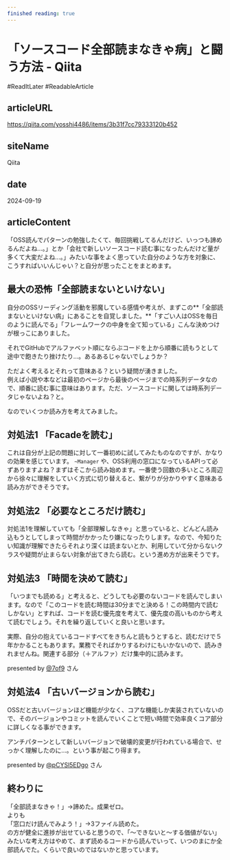 ```yaml
---
finished reading: true
---
```

# 「ソースコード全部読まなきゃ病」と闘う方法 - Qiita
  #ReadItLater 
 #ReadableArticle

## articleURL
https://qiita.com/yosshi4486/items/3b31f7cc79333120b452

## siteName
Qiita

## date
2024-09-19

## articleContent
「OSS読んでパターンの勉強したくて、毎回挑戦してるんだけど、いっつも諦めるんだよね...。」とか「会社で新しいソースコード読む事になったんだけど量が多くて大変だよね...。」みたいな事をよく思っていた自分のような方を対象に、こうすればいいんじゃい？と自分が思ったことをまとめます。

## [](https://qiita.com/yosshi4486/items/3b31f7cc79333120b452#%E6%9C%80%E5%A4%A7%E3%81%AE%E6%81%90%E6%80%96%E5%85%A8%E9%83%A8%E8%AA%AD%E3%81%BE%E3%81%AA%E3%81%84%E3%81%A8%E3%81%84%E3%81%91%E3%81%AA%E3%81%84)最大の恐怖「全部読まないといけない」

自分のOSSリーディング活動を邪魔している感情や考えが、まずこの**「全部読まないといけない病」にあることを自覚しました。**「すごい人はOSSを毎日のように読んでる」「フレームワークの中身を全て知っている」こんな決めつけが根っこにありました。

それでGitHubでアルファベット順にならぶコードを上から順番に読もうとして途中で飽きたり挫けたり...。あるあるじゃないでしょうか？

ただよく考えるとそれって意味ある？という疑問が湧きました。  
例えば小説や本などは最初のページから最後のページまでの時系列データなので、順番に読む事に意味はあります。ただ、ソースコードに関しては時系列データじゃないよね？と。

なのでいくつか読み方を考えてみました。

## [](https://qiita.com/yosshi4486/items/3b31f7cc79333120b452#%E5%AF%BE%E5%87%A6%E6%B3%951-facade%E3%82%92%E8%AA%AD%E3%82%80)対処法1 「Facadeを読む」

これは自分が上記の問題に対して一番初めに試してみたものなのですが、かなりの効果を感じています。 `~Manager` や、OSS利用の窓口になっているAPIって必ずありますよね？まずはそこから読み始めます。一番使う回数の多いところ周辺から徐々に理解をしていく方式に切り替えると、繋がりが分かりやすく意味ある読み方ができそうです。

## [](https://qiita.com/yosshi4486/items/3b31f7cc79333120b452#%E5%AF%BE%E5%87%A6%E6%B3%952-%E5%BF%85%E8%A6%81%E3%81%AA%E3%81%A8%E3%81%93%E3%82%8D%E3%81%A0%E3%81%91%E8%AA%AD%E3%82%80)対処法2 「必要なところだけ読む」

対処法1を理解していても「全部理解しなきゃ」と思っていると、どんどん読み込もうとしてしまって時間がかかったり嫌になったりします。なので、今知りたい知識が理解できたらそれより深くは読まないとか、利用していて分からないクラスや疑問が止まらない対象が出てきたら読む。という進め方が出来そうです。

## [](https://qiita.com/yosshi4486/items/3b31f7cc79333120b452#%E5%AF%BE%E5%87%A6%E6%B3%953-%E6%99%82%E9%96%93%E3%82%92%E6%B1%BA%E3%82%81%E3%81%A6%E8%AA%AD%E3%82%80)対処法3 「時間を決めて読む」

「いつまでも読める」と考えると、どうしても必要のないコードを読んでしまいます。なので「このコードを読む時間は30分までと決める！この時間内で読むしかない」とすれば、コードを読む優先度を考えて、優先度の高いものから考えて読むでしょう。それを繰り返していくと良いと思います。

実際、自分の抱えているコードすべてをきちんと読もうとすると、読むだけで５年かかることもあります。業務でそればかりするわけにもいかないので、読みきれませんね。関連する部分（＋アルファ）だけ集中的に読みます。

presented by [@7of9](https://qiita.com/7of9 "7of9") さん

## [](https://qiita.com/yosshi4486/items/3b31f7cc79333120b452#%E5%AF%BE%E5%87%A6%E6%B3%954-%E5%8F%A4%E3%81%84%E3%83%90%E3%83%BC%E3%82%B8%E3%83%A7%E3%83%B3%E3%81%8B%E3%82%89%E8%AA%AD%E3%82%80)対処法4 「古いバージョンから読む」

OSSだと古いバージョンほど機能が少なく、コアな機能しか実装されていないので、そのバージョンやコミットを読んでいくことで短い時間で効率良くコア部分に詳しくなる事ができます。

アンチパターンとして新しいバージョンで破壊的変更が行われている場合で、せっかく理解したのに...。という事が起こり得ます。

presented by [@pCYSl5EDgo](https://qiita.com/pCYSl5EDgo "pCYSl5EDgo") さん

## [](https://qiita.com/yosshi4486/items/3b31f7cc79333120b452#%E7%B5%82%E3%82%8F%E3%82%8A%E3%81%AB)終わりに

「全部読まなきゃ！」→諦めた。成果ゼロ。  
よりも  
「窓口だけ読んでみよう！」→3ファイル読めた。  
の方が健全に進捗が出せていると思うので、「〜できないと〜する価値がない」みたいな考え方はやめて、まず読めるコードから読んでいって、いつのまにか全部読んでた。くらいで良いのではないかと思っています。